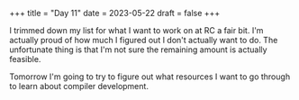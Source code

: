 +++
title = "Day 11"
date = 2023-05-22
draft = false
+++

I trimmed down my list for what I want to work on at RC a fair bit. I'm actually proud of how much I figured out I 
don't actually want to do. The unfortunate thing is that I'm not sure the remaining amount is actually feasible.

Tomorrow I'm going to try to figure out what resources I want to go through to learn about compiler development.